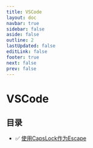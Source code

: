 ```yaml
---
title: VSCode
layout: doc
navbar: true
sidebar: false
aside: false
outline: 2
lastUpdated: false
editLink: false
footer: true
next: false
prev: false
---
```


# VSCode

## 目录

- ✅ [使用CapsLock作为Escape](/software/vscode/capslock-as-esc)